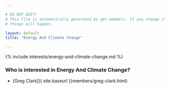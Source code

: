 ```yaml
---

# DO NOT EDIT!
# This file is automatically generated by get-members. If you change it, bad
# things will happen.

layout: default
title: "Energy And Climate Change"

---
```


{% include interests/energy-and-climate-change.md %}

### Who is interested in Energy And Climate Change?


* [Greg Clark]({ site.baseurl }}members/greg-clark.html)
